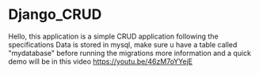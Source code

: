 # Django_CRUD
Hello, this application is a simple CRUD application following the specifications
Data is stored in mysql, make sure u have a table called "mydatabase" before running the migrations
more information and a quick demo will be in this video https://youtu.be/46zM7oYYejE
